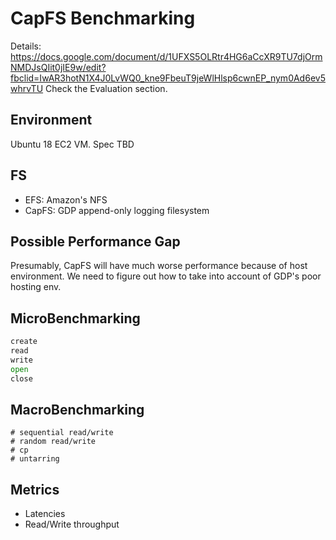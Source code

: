 # CapFS Benchmarking
Details: https://docs.google.com/document/d/1UFXS5OLRtr4HG6aCcXR9TU7djOrmNMDJsQIit0jIE9w/edit?fbclid=IwAR3hotN1X4J0LvWQ0_kne9FbeuT9jeWlHlsp6cwnEP_nym0Ad6ev5whrvTU
Check the Evaluation section.

## Environment
Ubuntu 18 EC2 VM. Spec TBD

## FS
- EFS: Amazon's NFS 
- CapFS: GDP append-only logging filesystem

## Possible Performance Gap
Presumably, CapFS will have much worse performance because of host environment. 
We need to figure out how to take into account of GDP's poor hosting env.

## MicroBenchmarking
```python
create
read
write
open
close
```

## MacroBenchmarking
```
# sequential read/write
# random read/write
# cp 
# untarring
```

## Metrics
- Latencies
- Read/Write throughput

